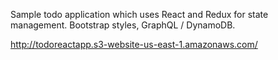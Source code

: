 Sample todo application which uses React and Redux for state management. 
Bootstrap styles, GraphQL / DynamoDB.

http://todoreactapp.s3-website-us-east-1.amazonaws.com/